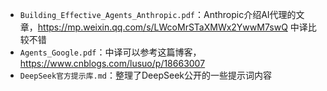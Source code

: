 - `Building_Effective_Agents_Anthropic.pdf`：Anthropic介绍AI代理的文章，https://mp.weixin.qq.com/s/LWcoMrSTaXMWx2YwwM7swQ 中译比较不错
- `Agents_Google.pdf`：中译可以参考这篇博客，https://www.cnblogs.com/lusuo/p/18663007
- `DeepSeek官方提示库.md`：整理了DeepSeek公开的一些提示词内容
